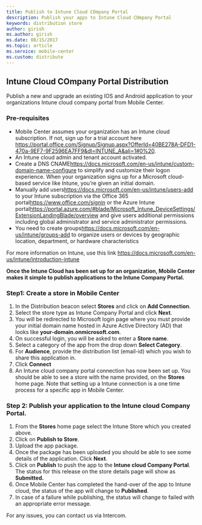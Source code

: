 ```yaml
---
title: Publish to Intune Cloud COmpany Portal
description: Publish your apps to Intune Cloud COmpany Portal
keywords: distribution store
author: girish
ms.author: girish
ms.date: 08/15/2017
ms.topic: article
ms.service: mobile-center
ms.custom: distribute
---
```


## Intune Cloud COmpany Portal Distribution 

Publish a new and upgrade an existing IOS and Android application to your organizations Intune cloud company portal from Mobile Center.

### Pre-requisites

* Mobile Center assumes your organization has an Intune cloud subscription. If not, sign up for a trial account here <https://portal.office.com/Signup/Signup.aspx?OfferId=40BE278A-DFD1-470a-9EF7-9F2596EA7FF9&dl=INTUNE_A&ali=1#0%20>.
* An Intune cloud admin and tenant account activated.
* Create a DNS CNAME<https://docs.microsoft.com/en-us/intune/custom-domain-name-configure> to simplify and customize their logon experience. When your organization signs up for a Microsoft cloud-based service like Intune, you're given an initial domain.
* Manually add users<https://docs.microsoft.com/en-us/intune/users-add> to your Intune subscription via the Office 365 portal<https://www.office.com/signin> or the Azure Intune portal<https://portal.azure.com/#blade/Microsoft_Intune_DeviceSettings/ExtensionLandingBlade/overview> and give users additional permissions including global administrator and service administrator permissions.
* You need to create groups<https://docs.microsoft.com/en-us/intune/groups-add> to organize users or devices by geographic location, department, or hardware characteristics

For more information on Intune, use this link <https://docs.microsoft.com/en-us/intune/introduction-intune>

**Once the Intune Cloud has been set up for an organization, Mobile Center makes it simple to publish applications to the Intune Company Portal.**


### Step1: Create a store in Mobile Center

1. In the Distribution beacon select **Stores** and click on **Add Connection**.  
2. Select the store type as Intune Company Portal and click **Next**. 
3. You will be redirected to Microsoft login page where you must provide your initial domain name hosted in Azure Active Directory (AD) that looks like **your-domain.onmicrosoft.com**.
4. On successful login, you will be asked to enter a **Store name**.
5. Select a category of the app from the drop down **Select Category**. 
6. For **Audience**, provide the distribution list (email-id) which you wish to share this application in.
7. Click **Connect**
8. An Intune cloud company portal connection has now been set up. You should be able to see a store with the name provided, on the **Stores** home page. Note that setting up a Intune connection is a one time process for a specific app in Mobile Center.

### Step 2: Publish your application to the Intune cloud Company Portal.

1. From the **Stores** home page select the Intune Store which you created above. 
2. Click on **Publish to Store**.
3. Upload the app package. 
4. Once the package has been uploaded you should be able to see some details of the application. Click **Next**.
5. Click on **Publish** to push the app to the **Intune cloud Company Portal**. The status for this release on the store details page will show as **Submitted.**
6. Once Mobile Center has completed the hand-over of the app to Intune cloud, the status of the app will change to **Published**.
7. In case of a failure while publishing, the status will change to failed with an appropriate error message. 

For any issues, you can contact us via Intercom. 